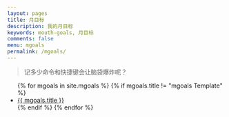 ```yaml
---
layout: pages
title: 月目标
description: 我的月目标
keywords: mouth-goals, 月目标
comments: false
menu: mgoals
permalink: /mgoals/
---
```


> 记多少命令和快捷键会让脑袋爆炸呢？

<ul class="listing">
{% for mgoals in site.mgoals %}
{% if mgoals.title != "mgoals Template" %}
<li class="listing-item"><a href="{{ site.url }}{{ mgoals.url }}">{{ mgoals.title }}</a></li>
{% endif %}
{% endfor %}
</ul>